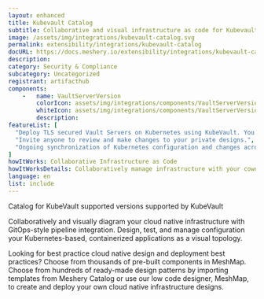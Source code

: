 ```yaml
---
layout: enhanced
title: Kubevault Catalog
subtitle: Collaborative and visual infrastructure as code for Kubevault Catalog
image: /assets/img/integrations/kubevault-catalog.svg
permalink: extensibility/integrations/kubevault-catalog
docURL: https://docs.meshery.io/extensibility/integrations/kubevault-catalog
description: 
category: Security & Compliance
subcategory: Uncategorized
registrant: artifacthub
components: 
	-	name: VaultServerVersion
		colorIcon: assets/img/integrations/components/VaultServerVersion-color.svg
		whiteIcon: assets/img/integrations/components/VaultServerVersion-white.svg
		description: 
featureList: [
  "Deploy TLS secured Vault Servers on Kubernetes using KubeVault. You can use cert-manager to manage VaultServer TLS or you can manage TLS with self-signed.",
  "Invite anyone to review and make changes to your private designs.",
  "Ongoing synchronization of Kubernetes configuration and changes across any number of clusters."
]
howItWorks: Collaborative Infrastructure as Code
howItWorksDetails: Collaboratively manage infrastructure with your coworkers synchronously sharing the same designs.
language: en
list: include
---
```

<p>
Catalog for KubeVault supported versions supported by KubeVault
</p>
<p>
    Collaboratively and visually diagram your cloud native infrastructure with GitOps-style pipeline integration. Design, test, and manage configuration your Kubernetes-based, containerized applications as a visual topology.
</p>
<p>
    Looking for best practice cloud native design and deployment best practices? Choose from thousands of pre-built components in MeshMap. Choose from hundreds of ready-made design patterns by importing templates from Meshery Catalog or use our low code designer, MeshMap, to create and deploy your own cloud native infrastructure designs.
</p>
